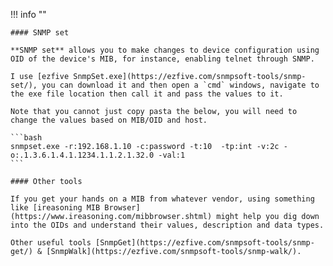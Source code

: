 !!! info ""

    #### SNMP set

    **SNMP set** allows you to make changes to device configuration using OID of the device's MIB, for instance, enabling telnet through SNMP.
    
    I use [ezfive SnmpSet.exe](https://ezfive.com/snmpsoft-tools/snmp-set/), you can download it and then open a `cmd` windows, navigate to the exe file location then call it and pass the values to it.
    
    Note that you cannot just copy pasta the below, you will need to change the values based on MIB/OID and host.

    ```bash
    snmpset.exe -r:192.168.1.10 -c:password -t:10  -tp:int -v:2c -o:.1.3.6.1.4.1.1234.1.1.2.1.32.0 -val:1
    ```

    #### Other tools

    If you get your hands on a MIB from whatever vendor, using something like [ireasoning MIB Browser](https://www.ireasoning.com/mibbrowser.shtml) might help you dig down into the OIDs and understand their values, description and data types.

    Other useful tools [SnmpGet](https://ezfive.com/snmpsoft-tools/snmp-get/) & [SnmpWalk](https://ezfive.com/snmpsoft-tools/snmp-walk/).

